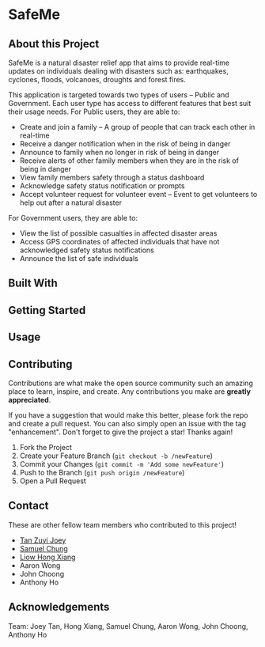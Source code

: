 # SafeMe
## About this Project
SafeMe is a natural disaster relief app that aims to provide real-time updates on individuals dealing with disasters such as: earthquakes, cyclones, floods, volcanoes, droughts and forest fires. 

This application is targeted towards two types of users – Public and Government. Each user type has access to different features that best suit their usage needs. For Public users, they are able to:
* Create and join a family – A group of people that can track each other in real-time
* Receive a danger notification when in the risk of being in danger
* Announce to family when no longer in risk of being in danger
* Receive alerts of other family members when they are in the risk of being in danger
* View family members safety through a status dashboard
* Acknowledge safety status notification or prompts
* Accept volunteer request for volunteer event – Event to get volunteers to help out after a natural disaster

For Government users, they are able to:
* View the list of possible casualties in affected disaster areas
* Access GPS coordinates of affected individuals that have not acknowledged safety status notifications
* Announce the list of safe individuals

## Built With

## Getting Started

## Usage

## Contributing
Contributions are what make the open source community such an amazing place to learn, inspire, and create. Any contributions you make are **greatly appreciated**.

If you have a suggestion that would make this better, please fork the repo and create a pull request. You can also simply open an issue with the tag "enhancement".
Don't forget to give the project a star! Thanks again!

1. Fork the Project
2. Create your Feature Branch (`git checkout -b /newFeature`)
3. Commit your Changes (`git commit -m 'Add some newFeature'`)
4. Push to the Branch (`git push origin /newFeature`)
5. Open a Pull Request

## Contact
These are other fellow team members who contributed to this project!
* [Tan Zuyi Joey](https://linkedin.com/in/joey-tan-zuyi)<br>
* [Samuel Chung](https://www.linkedin.com/in/samuel-chung-339688154/)<br>
* [Liow Hong Xiang](https://www.linkedin.com/in/liowhongxiang/)<br>
* Aaron Wong<br>
* John Choong<br>
* Anthony Ho<br>

## Acknowledgements
Team: Joey Tan, Hong Xiang, Samuel Chung, Aaron Wong, John Choong, Anthony Ho
